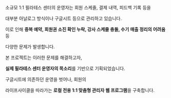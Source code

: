 소규모 1:1 필라테스 센터의 운영자는 회원 스케줄, 결제 내역, 피드백 기록 등을

대부분 아날로그 방식이나 구글시트 등으로 관리하고 있습니다.

이로 인해 **중복 예약, 회원권 소진 확인 누락, 강사 스케줄 충돌, 수기 매출 정리의 어려움** 등

다양한 문제가 발생합니다.

본 프로젝트는 이러한 문제를 해결하고자,

**실제 필라테스 센터 운영자의 목소리**를 기반으로 기획되었습니다.

구글시트에 의존하던 운영을 벗어나, 회원의

라이프사이클을 따라가는 **로컬 전용 1:1 맞춤형 관리자 웹 프로그램**을 구축합니다.   